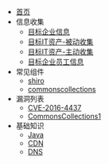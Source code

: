 - [首页](/)
- 信息收集
  - [目标企业信息](信息收集/目标企业信息.md "目标企业信息1")
  - [目标IT资产-被动收集](信息收集/目标IT资产-被动收集.md)
  - [目标IT资产-主动收集](信息收集/目标IT资产-主动收集.md)
  - [目标企业员工信息](信息收集/目标企业员工信息.md)
- 常见组件
  - [shiro](常见组件/shiro.md)
  - [commonscollections](常见组件/commonscollections.md)
- 漏洞列表
  - [CVE-2016-4437](漏洞列表/CVE-2016-4437.md)
  - [CommonsCollections1](漏洞列表/CommonsCollections1.md)
- 基础知识
  - [Java](基础知识/Java.md)
  - [CDN](基础知识/CDN.md)
  - [DNS](基础知识/DNS.md)
